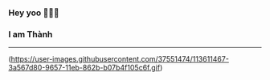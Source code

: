 ### Hey yoo 👋👋👋

### I am **Thành**
---
(https://user-images.githubusercontent.com/37551474/113611467-3a567d80-9657-11eb-862b-b07b4f105c6f.gif)



<!--
**DaiThanh97/DaiThanh97** is a ✨ _special_ ✨ repository because its `README.md` (this file) appears on your GitHub profile.

Here are some ideas to get you started:

- 🔭 I’m currently working on ...
- 🌱 I’m currently learning ...
- 👯 I’m looking to collaborate on ...
- 🤔 I’m looking for help with ...
- 💬 Ask me about ...
- 📫 How to reach me: ...
- 😄 Pronouns: ...
- ⚡ Fun fact: ...
-->
